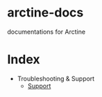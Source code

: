 # arctine-docs
documentations for Arctine
# Index
- Troubleshooting & Support
  - [Support](https://icycoide.github.io/arctine-docs/troubleshooting-n-support/support)
